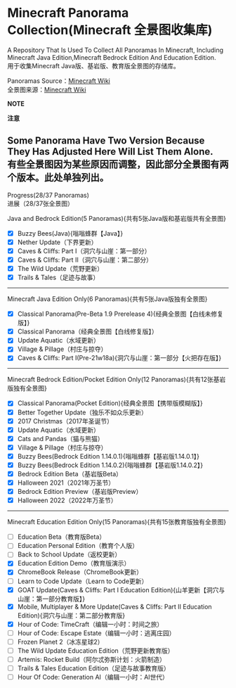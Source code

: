 # Minecraft Panorama Collection(Minecraft 全景图收集库)

A Repository That Is Used To Collect All Panoramas In Minecraft, Including Minecraft Java Edition,Minecraft Bedrock Edition And Education Edition.<br>
用于收集Minecraft Java版、基岩版、教育版全景图的存储库。

Panoramas Source：[Minecraft Wiki](https://minecraft.wiki/w/Panorama)<br>
全景图来源：[Minecraft Wiki](https://zh.minecraft.wiki/w/%E5%85%A8%E6%99%AF%E5%9B%BE)

<strong>NOTE</strong>

<strong>注意</strong>

<strong>Some Panorama Have Two Version Because They Has Adjusted Here Will List Them Alone.<br></strong>
<strong>有些全景图因为某些原因而调整，因此部分全景图有两个版本。此处单独列出。</strong>
-----------------------------------------------------------------
Progress(28/37 Panoramas)<br>
进展（28/37张全景图）

Java and Bedrock Edition(5 Panoramas){共有5张Java版和基岩版共有全景图}
- [x] Buzzy Bees(Java){嗡嗡蜂群【Java】}
- [x] Nether Update（下界更新）
- [x] Caves & Cliffs: Part I（洞穴与山崖：第一部分）
- [x] Caves & Cliffs: Part II（洞穴与山崖：第二部分）
- [x] The Wild Update（荒野更新）
- [x] Trails & Tales（足迹与故事）
-----------------------------------------------------------------
Minecraft Java Edition Only(6 Panoramas){共有5张Java版独有全景图}
- [x] Classical Panorama(Pre-Beta 1.9 Prerelease 4){经典全景图【白线未修复版】}
- [x] Classical Panorama（经典全景图【白线修复版】）
- [x] Update Aquatic（水域更新）
- [x] Village & Pillage（村庄与掠夺）
- [x] Caves & Cliffs: Part I(Pre-21w18a){洞穴与山崖：第一部分【火把存在版】}
-----------------------------------------------------------------
Minecraft Bedrock Edition/Pocket Edition Only(12 Panoramas){共有12张基岩版独有全景图}
- [x] Classical Panorama(Pocket Edition){经典全景图【携带版模糊版】}
- [x] Better Together Update（独乐不如众乐更新）
- [x] 2017 Christmas（2017年圣诞节）
- [x] Update Aquatic（水域更新）
- [x] Cats and Pandas（猫与熊猫）
- [x] Village & Pillage（村庄与掠夺）
- [x] Buzzy Bees(Bedrock Edition 1.14.0.1){嗡嗡蜂群【基岩版1.14.0.1】}
- [x] Buzzy Bees(Bedrock Edition 1.14.0.2){嗡嗡蜂群【基岩版1.14.0.2】}
- [x] Bedrock Edition Beta（基岩版Beta）
- [x] Halloween 2021（2021年万圣节）
- [x] Bedrock Edition Preview（基岩版Preview）
- [x] Halloween 2022（2022年万圣节）
-----------------------------------------------------------------
Minecraft Education Edition Only(15 Panoramas){共有15张教育版独有全景图}
- [ ] Education Beta（教育版Beta）
- [ ] Education Personal Edition（教育个人版）
- [ ] Back to School Update（返校更新）
- [x] Education Edition Demo（教育版演示）
- [x] ChromeBook Release（ChromeBook更新）
- [ ] Learn to Code Update（Learn to Code更新）
- [x] GOAT Update(Caves & Cliffs: Part I Education Edition){山羊更新【洞穴与山崖：第一部分教育版】}
- [x] Mobile, Multiplayer & More Update(Caves & Cliffs: Part II Education Edition){洞穴与山崖：第二部分教育版}
- [x] Hour of Code: TimeCraft（编辑一小时：时间之旅）
- [ ] Hour of Code: Escape Estate（编辑一小时：逃离庄园）
- [ ] Frozen Planet 2（冰冻星球2）
- [ ] The Wild Update Education Edition（荒野更新教育版）
- [ ] Artemis: Rocket Build（阿尔忒弥斯计划：火箭制造）
- [ ] Trails & Tales Education Edition（足迹与故事教育版）
- [ ] Hour Of Code: Generation AI（编辑一小时：AI世代）
